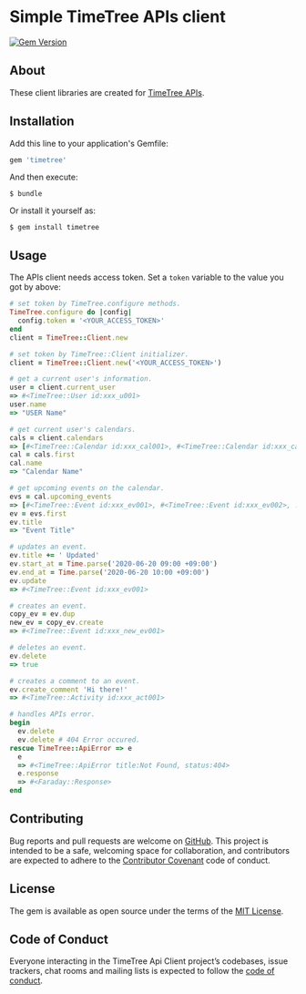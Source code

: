 # Simple TimeTree APIs client

[![Gem Version](https://badge.fury.io/rb/timetree.svg)](http://badge.fury.io/rb/timetree)

## About

These client libraries are created for [TimeTree APIs](https://developers.timetreeapp.com/en).

## Installation

Add this line to your application's Gemfile:

```ruby
gem 'timetree'
```

And then execute:

    $ bundle

Or install it yourself as:

    $ gem install timetree

## Usage

The APIs client needs access token.
Set a `token` variable to the value you got by above:

```ruby
# set token by TimeTree.configure methods.
TimeTree.configure do |config|
  config.token = '<YOUR_ACCESS_TOKEN>'
end
client = TimeTree::Client.new

# set token by TimeTree::Client initializer.
client = TimeTree::Client.new('<YOUR_ACCESS_TOKEN>')

# get a current user's information.
user = client.current_user
=> #<TimeTree::User id:xxx_u001>
user.name
=> "USER Name"

# get current user's calendars.
cals = client.calendars
=> [#<TimeTree::Calendar id:xxx_cal001>, #<TimeTree::Calendar id:xxx_cal002>, ...]
cal = cals.first
cal.name
=> "Calendar Name"

# get upcoming events on the calendar.
evs = cal.upcoming_events
=> [#<TimeTree::Event id:xxx_ev001>, #<TimeTree::Event id:xxx_ev002>, ...]
ev = evs.first
ev.title
=> "Event Title"

# updates an event.
ev.title += ' Updated'
ev.start_at = Time.parse('2020-06-20 09:00 +09:00')
ev.end_at = Time.parse('2020-06-20 10:00 +09:00')
ev.update
=> #<TimeTree::Event id:xxx_ev001>

# creates an event.
copy_ev = ev.dup
new_ev = copy_ev.create
=> #<TimeTree::Event id:xxx_new_ev001>

# deletes an event.
ev.delete
=> true

# creates a comment to an event.
ev.create_comment 'Hi there!'
=> #<TimeTree::Activity id:xxx_act001>

# handles APIs error.
begin
  ev.delete
  ev.delete # 404 Error occured.
rescue TimeTree::ApiError => e
  e
  => #<TimeTree::ApiError title:Not Found, status:404>
  e.response
  => #<Faraday::Response>
end
```

## Contributing

Bug reports and pull requests are welcome on [GitHub](https://github.com/koshilife/timetree-api-ruby-client). This project is intended to be a safe, welcoming space for collaboration, and contributors are expected to adhere to the [Contributor Covenant](http://contributor-covenant.org) code of conduct.

## License

The gem is available as open source under the terms of the [MIT License](https://opensource.org/licenses/MIT).

## Code of Conduct

Everyone interacting in the TimeTree Api Client project’s codebases, issue trackers, chat rooms and mailing lists is expected to follow the [code of conduct](https://github.com/koshilife/timetree-api-ruby-client/blob/master/CODE_OF_CONDUCT.md).
